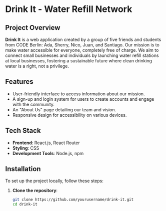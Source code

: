 # Drink It - Water Refill Network

## Project Overview

**Drink It** is a web application created by a group of five friends and students from CODE Berlin: Ada, Sherry, Nico, Juan, and Santiago. Our mission is to make water accessible for everyone, completely free of charge. We aim to connect small businesses and individuals by launching water refill stations at local businesses, fostering a sustainable future where clean drinking water is a right, not a privilege.

## Features

- User-friendly interface to access information about our mission.
- A sign-up and login system for users to create accounts and engage with the community.
- An "About Us" page detailing our team and vision.
- Responsive design for accessibility on various devices.

## Tech Stack

- **Frontend**: React.js, React Router
- **Styling**: CSS
- **Development Tools**: Node.js, npm

## Installation

To set up the project locally, follow these steps:

1. **Clone the repository**:
   ```bash
   git clone https://github.com/yourusername/drink-it.git
   cd drink-it
